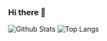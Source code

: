 ### Hi there 👋

![Github Stats](https://github-readme-stats-dun-gamma.vercel.app/api?username=jeraldrich&count_private=true&show_icons=true&include_all_commits=true)
![Top Langs](https://github-readme-stats-dun-gamma.vercel.app/api/top-langs/?username=jeraldrich&hide=TeX&layout=compact)

